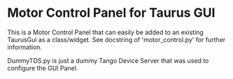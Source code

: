 # Motor Control Panel for Taurus GUI
This is a Motor Control Panel that can easily be added to an existing TaurusGui as a class/widget. See docstring of 'motor_control.py' for further information.

DummyTDS.py is just a dummy Tango Device Server that was used to configure the GUI Panel.
